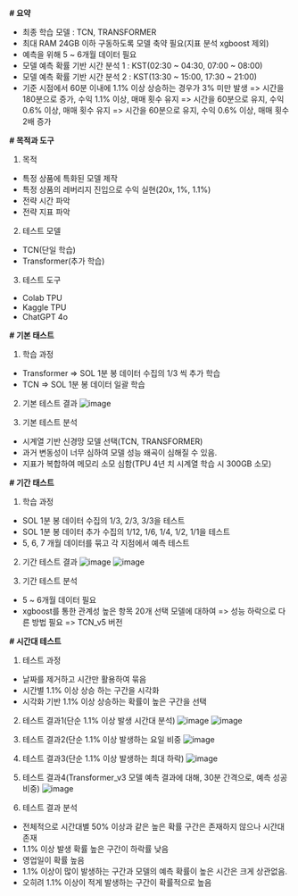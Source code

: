 **# 요약**
- 최종 학습 모델 : TCN, TRANSFORMER
- 최대 RAM 24GB 이하 구동하도록 모델 축약 필요(지표 분석 xgboost 제외)
- 예측을 위해 5 ~ 6개월 데이터 필요
- 모델 예측 확률 기반 시간 분석 1 : KST(02:30 ~ 04:30, 07:00 ~ 08:00)
- 모델 예측 확률 기반 시간 분석 2 : KST(13:30 ~ 15:00, 17:30 ~ 21:00)
- 기준 시점에서 60분 이내에 1.1% 이상 상승하는 경우가 3% 미만 발생
  => 시간을 180분으로 증가, 수익 1.1% 이상, 매매 횟수 유지
  => 시간을 60분으로 유지, 수익 0.6% 이상, 매매 횟수 유지
  => 시간을 60분으로 유지, 수익 0.6% 이상, 매매 횟수 2배 증가


**# 목적과 도구**
1. 목적
- 특정 상품에 특화된 모델 제작
- 특정 상품의 레버리지 진입으로 수익 실현(20x, 1%, 1.1%)
- 전략 시간 파악
- 전략 지표 파악

2. 테스트 모델
- TCN(단일 학습)
- Transformer(추가 학습)

3. 테스트 도구
- Colab TPU
- Kaggle TPU
- ChatGPT 4o


**# 기본 태스트**
1. 학습 과정
- Transformer  => SOL 1분 봉 데이터 수집의 1/3 씩 추가 학습
- TCN  => SOL 1분 봉 데이터 일괄 학습

2. 기본 테스트 결과
![image](https://github.com/user-attachments/assets/a755dfc5-c0e4-421b-8c8e-09b6576c5feb)

3. 기본 테스트 분석
- 시계열 기반 신경망 모델 선택(TCN, TRANSFORMER)
- 과거 변동성이 너무 심하여 모델 성능 왜곡이 심해질 수 있음.
- 지표가 복합하여 메모리 소모 심함(TPU 4년 치 시계열 학습 시 300GB 소모)


**# 기간 태스트**
1. 학습 과정
- SOL 1분 봉 데이터 수집의 1/3, 2/3, 3/3을 테스트
- SOL 1분 봉 데이터 추가 수집의 1/12, 1/6, 1/4, 1/2, 1/1을 테스트
- 5, 6, 7 개월 데이터를 묶고 각 지점에서 예측 테스트 

2. 기간 테스트 결과
![image](https://github.com/user-attachments/assets/88968149-4c5e-452f-b29d-07ec20e2dc9f)
![image](https://github.com/user-attachments/assets/0685530a-a426-414c-8390-6784c018322c)

3. 기간 테스트 분석
- 5 ~ 6개월 데이터 필요
- xgboost를 통한 관계성 높은 항목 20개 선택 모델에 대하여 => 성능 하락으로 다른 방법 필요 => TCN_v5 버전


**# 시간대 테스트**
1. 테스트 과정
- 날짜를 제거하고 시간만 활용하여 묶음
- 시간별 1.1% 이상 상승 하는 구간을 시각화
- 시각화 기반 1.1% 이상 상승하는 확률이 높은 구간을 선택

2. 테스트 결과1(단순 1.1% 이상 발생 시간대 분석)
![image](https://github.com/user-attachments/assets/c7a3e31d-c7f0-4778-b769-da1afa986504)
![image](https://github.com/user-attachments/assets/70d7cb67-a0f1-44f5-b6cb-1d97b8331187)

3. 테스트 결과2(단순 1.1% 이상 발생하는 요일 비중
![image](https://github.com/user-attachments/assets/c8c67305-3394-41d0-b09a-507e6ac9bf40)

4. 테스트 결과3(단순 1.1% 이상 발생하는 최대 하락)
![image](https://github.com/user-attachments/assets/57fdfa98-7c50-46aa-9331-49fce321c882)

5. 테스트 결과4(Transformer_v3 모델 예측 결과에 대해, 30분 간격으로, 예측 성공 비중)
![image](https://github.com/user-attachments/assets/ca898980-27a8-4d99-a5da-0d1f5b84ad09)

6. 테스트 결과 분석
- 전체적으로 시간대별 50% 이상과 같은 높은 확률 구간은 존재하지 않으나 시간대 존재
- 1.1% 이상 발생 확률 높은 구간이 하락률 낮음
- 영업일이 확률 높음
- 1.1% 이상이 많이 발생하는 구간과 모델의 예측 확률이 높은 시간은 크게 상관없음.
- 오히려 1.1% 이상이 적게 발생하는 구간이 확률적으로 높음

